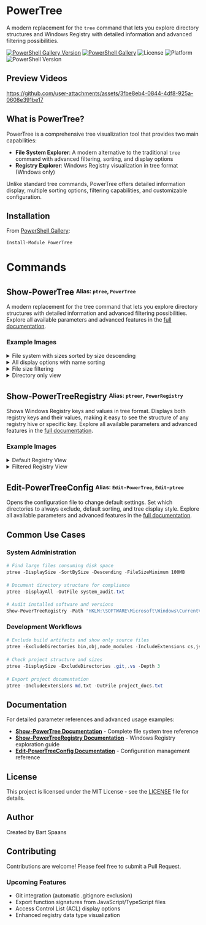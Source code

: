 # PowerTree

A modern replacement for the `tree` command that lets you explore directory structures and Windows Registry with detailed information and advanced filtering possibilities.

[![PowerShell Gallery Version](https://img.shields.io/powershellgallery/v/PowerTree)](https://www.powershellgallery.com/packages/PowerTree)
[![PowerShell Gallery](https://img.shields.io/powershellgallery/dt/PowerTree)](https://www.powershellgallery.com/packages/PowerTree)
![License](https://img.shields.io/github/license/spaansba/PowerTree)
![Platform](https://img.shields.io/badge/platform-windows%20%7C%20macOS%20%7C%20linux-blue)
![PowerShell Version](https://img.shields.io/badge/PowerShell-7.0%2B-blue)

## Preview Videos

https://github.com/user-attachments/assets/3fbe8eb4-0844-4df8-925a-0608e391be17

## What is PowerTree?

PowerTree is a comprehensive tree visualization tool that provides two main capabilities:

- **File System Explorer**: A modern alternative to the traditional `tree` command with advanced filtering, sorting, and display options
- **Registry Explorer**: Windows Registry visualization in tree format (Windows only)

Unlike standard tree commands, PowerTree offers detailed information display, multiple sorting options, filtering capabilities, and customizable configuration.

## Installation

From [PowerShell Gallery](https://www.powershellgallery.com/packages/PowerTree):

```powershell
Install-Module PowerTree
```

# Commands

## Show-PowerTree   <sup><sub>Alias: `ptree`, `PowerTree`</sub></sup>
A modern replacement for the tree command that lets you explore directory structures with detailed information and advanced filtering possibilities. Explore all available parameters and advanced features in the [full documentation](docs/Show-PowerTree.md).

### Example Images

<details>
  <summary>File system with sizes sorted by size descending</summary>
  <br>

```powershell
ptree -DisplaySize -Descending -SortBySize
```

  <img src="./images/Size_SortSize_Desc.JPG" alt="PowerTree with file sizes sorted by size">
</details>

<details>
  <summary>All display options with name sorting</summary>
  <br>

```powershell
ptree -DisplayAll -Descending -SortByName
```

  <img src="./images/All_Display_Options.JPG" alt="PowerTree with all display options">
</details>

<details>
  <summary>File size filtering</summary>
  <br>

```powershell
ptree -FileSizeMinimum "1kb" -DisplaySize
```

  <img src="./images/File_Size_Minimum.JPG" alt="PowerTree with file size filtering">
</details>

<details>
  <summary>Directory only view</summary>
  <br>

```powershell
ptree -DirectoryOnly -DisplaySize
```

  <img src="./images/Directory_Only.JPG" alt="PowerTree directory only view">
</details>

## Show-PowerTreeRegistry   <sup><sub>Alias: `ptreer`, `PowerRegistry`</sub></sup>
Shows Windows Registry keys and values in tree format. Displays both registry keys and their values, making it easy to see the structure of any registry hive or specific key. Explore all available parameters and advanced features in the [full documentation](docs/Show-PowerTreeRegistry.md).

### Example Images

<details>
    <summary>Default Registry View</summary>
    <br>
  
```powershell
PowerRegistry HKLM:\SOFTWARE\ 
```
 <br>
    <img src="./images/Registry_Default.JPG" alt="Default PowerTree Registry View">
</details>

<details>
    <summary>Filtered Registry View</summary>
    <br>
  
```powershell
PowerRegistry HKLM:\SOFTWARE\ -DisplayItemCounts -Exclude "*data*" -l 2 -UseRegistryDataTypes
```
 <br>
    <img src="./images/Registry_Filtered.JPG" alt="Filtered PowerTree Registry View">
</details>

## Edit-PowerTreeConfig   <sup><sub>Alias: `Edit-PowerTree`, `Edit-ptree`</sub></sup>
Opens the configuration file to change default settings. Set which directories to always exclude, default sorting, and tree display style. Explore all available parameters and advanced features in the [full documentation](docs/Edit-PowerTreeConfig.md).

## Common Use Cases

### System Administration

```powershell
# Find large files consuming disk space
ptree -DisplaySize -SortBySize -Descending -FileSizeMinimum 100MB

# Document directory structure for compliance
ptree -DisplayAll -OutFile system_audit.txt

# Audit installed software and versions
Show-PowerTreeRegistry -Path "HKLM:\SOFTWARE\Microsoft\Windows\CurrentVersion\Uninstall" -Depth 2 -OutFile "output.txt"
```

### Development Workflows

```powershell
# Exclude build artifacts and show only source files
ptree -ExcludeDirectories bin,obj,node_modules -IncludeExtensions cs,js,ts

# Check project structure and sizes
ptree -DisplaySize -ExcludeDirectories .git,.vs -Depth 3

# Export project documentation
ptree -IncludeExtensions md,txt -OutFile project_docs.txt
```

## Documentation

For detailed parameter references and advanced usage examples:

- **[Show-PowerTree Documentation](docs/Show-PowerTree.md)** - Complete file system tree reference
- **[Show-PowerTreeRegistry Documentation](docs/Show-PowerTreeRegistry.md)** - Windows Registry exploration guide
- **[Edit-PowerTreeConfig Documentation](docs/Edit-PowerTreeConfig.md)** - Configuration management reference

## License

This project is licensed under the MIT License - see the [LICENSE](LICENSE) file for details.

## Author

Created by Bart Spaans

## Contributing

Contributions are welcome! Please feel free to submit a Pull Request.

### Upcoming Features

- Git integration (automatic .gitignore exclusion)
- Export function signatures from JavaScript/TypeScript files
- Access Control List (ACL) display options
- Enhanced registry data type visualization
